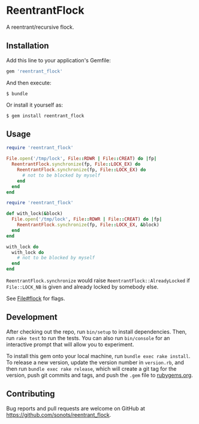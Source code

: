 # ReentrantFlock

A reentrant/recursive flock.

## Installation

Add this line to your application's Gemfile:

```ruby
gem 'reentrant_flock'
```

And then execute:

    $ bundle

Or install it yourself as:

    $ gem install reentrant_flock

## Usage

```ruby
require 'reentrant_flock'

File.open('/tmp/lock', File::RDWR | File::CREAT) do |fp|
  ReentrantFlock.synchronize(fp, File::LOCK_EX) do
    ReentrantFlock.synchronize(fp, File::LOCK_EX) do
      # not to be blocked by myself
    end
  end
end
```

```ruby
require 'reentrant_flock'

def with_lock(&block)
  File.open('/tmp/lock', File::RDWR | File::CREAT) do |fp|
    ReentrantFlock.synchronize(fp, File::LOCK_EX, &block)
  end
end

with_lock do
  with_lock do
    # not to be blocked by myself
  end
end
```

`ReentrantFlock.synchronize` would raise `ReentrantFlock::AlreadyLocked` if `File::LOCK_NB` is given and already locked by somebody else.

See [File#flock](https://ruby-doc.org/core-2.2.0/File.html#method-i-flock) for flags.

## Development

After checking out the repo, run `bin/setup` to install dependencies. Then, run `rake test` to run the tests. You can also run `bin/console` for an interactive prompt that will allow you to experiment.

To install this gem onto your local machine, run `bundle exec rake install`. To release a new version, update the version number in `version.rb`, and then run `bundle exec rake release`, which will create a git tag for the version, push git commits and tags, and push the `.gem` file to [rubygems.org](https://rubygems.org).

## Contributing

Bug reports and pull requests are welcome on GitHub at https://github.com/sonots/reentrant_flock.
